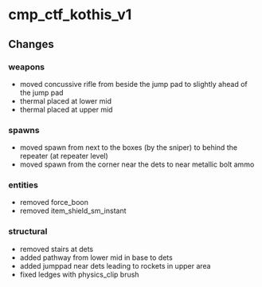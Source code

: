 # cmp_ctf_kothis_v1

## Changes


### weapons
- moved concussive rifle from beside the jump pad to slightly ahead of the jump pad
- thermal placed at lower mid
- thermal placed at upper mid

### spawns
- moved spawn from next to the boxes (by the sniper) to behind the repeater (at repeater level)
- moved spawn from the corner near the dets to near metallic bolt ammo

### entities
- removed force_boon
- removed item_shield_sm_instant

### structural
- removed stairs at dets
- added pathway from lower mid in base to dets
- added jumppad near dets leading to rockets in upper area
- fixed ledges with physics_clip brush

	